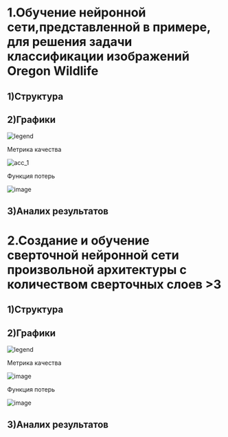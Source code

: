 # 1.Обучение нейронной сети,представленной в примере, для решения задачи классификации изображений Oregon Wildlife
## 1)Структура

## 2)Графики 
![legend](https://user-images.githubusercontent.com/80068414/110239448-f25d1180-7f57-11eb-89d3-f19ba3d1d67a.png)

Метрика качества

![acc_1](https://user-images.githubusercontent.com/80068414/110239424-d6597000-7f57-11eb-84b2-4b21583c8255.png)

Функция потерь

![image](https://user-images.githubusercontent.com/80068414/110239506-3e0fbb00-7f58-11eb-9f3b-52c692fc9d57.png)
## 3)Аналих результатов
# 2.Создание и обучение сверточной нейронной сети произвольной архитектуры с количеством сверточных слоев >3
## 1)Структура
## 2)Графики
![legend](https://user-images.githubusercontent.com/80068414/110239448-f25d1180-7f57-11eb-89d3-f19ba3d1d67a.png)

Метрика качества

![image](https://user-images.githubusercontent.com/80068414/110240428-eb84cd80-7f5c-11eb-8f0a-38cdeb58c2ca.png)

Функция потерь

![image](https://user-images.githubusercontent.com/80068414/110240433-f17aae80-7f5c-11eb-9345-ee56e8ea6e41.png)

## 3)Аналих результатов
